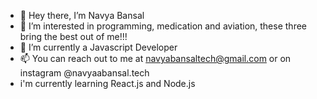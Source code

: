 - 👋 Hey there, I’m Navya Bansal
- 👀 I’m interested in programming, medication and aviation, these three bring the best out of me!!!
- 🌱 I’m currently a Javascript Developer
- 📫 You can reach out to me at navyabansaltech@gmail.com or on instagram @navyaabansal.tech
- i'm currently learning React.js and Node.js

<!---
navyabansaltech/navyabansaltech is a ✨ special ✨ repository because its `README.md` (this file) appears on your GitHub profile.
You can click the Preview link to take a look at your changes.
--->

